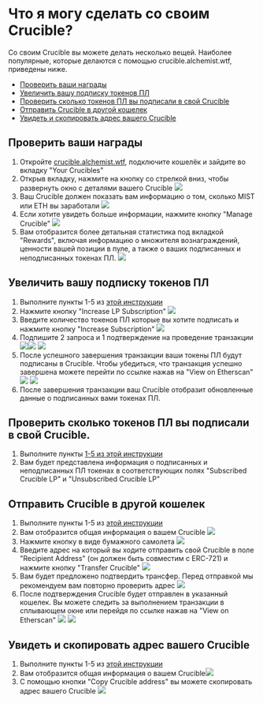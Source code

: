 # Что я могу сделать со своим Crucible?

Со своим Crucible вы можете делать несколько вещей. Наиболее популярные, которые делаются с помощью crucible.alchemist.wtf, приведены ниже.



* [Проверить ваши награды](https://docs.alchemist.wtf/mist/v/russian/crucible/guides-crucible.alchemist.wtf-ru/what-can-i-do-with-my-new-crucible-ru#proverka-vashikh-nagrad)
* [Увеличить вашу подписку токенов ПЛ](https://docs.alchemist.wtf/mist/v/russian/crucible/guides-crucible.alchemist.wtf-ru/what-can-i-do-with-my-new-crucible-ru#uvelichit-vashu-podpisku-tokenov-pl)
* [Проверить сколько токенов ПЛ вы подписали в свой Crucible](https://docs.alchemist.wtf/mist/v/russian/crucible/guides-crucible.alchemist.wtf-ru/what-can-i-do-with-my-new-crucible-ru#proverit-skolko-tokenov-pl-vy-podpisali-v-svoi-crucible)
* [Отправить Crucible в другой кошелек](https://docs.alchemist.wtf/mist/v/russian/crucible/guides-crucible.alchemist.wtf-ru/what-can-i-do-with-my-new-crucible-ru#otpravit-crucible-v-drugoi-koshelek)
* [Увидеть и скопировать адрес вашего Crucible](https://docs.alchemist.wtf/mist/v/russian/crucible/guides-crucible.alchemist.wtf-ru/what-can-i-do-with-my-new-crucible-ru#uvidet-i-skopirovat-adres-vashego-crucible)

## Проверить ваши награды

1. Откройте [crucible.alchemist.wtf](https://crucible.alchemist.wtf/), подключите кошелёк и зайдите во вкладку "Your Crucibles"
2. Открыв вкладку, нажмите на кнопку со стрелкой вниз, чтобы развернуть окно с деталями вашего Crucible ![](../../.gitbook/assets/screenshot-2021-05-07-at-12.50.58.png) 
3. Ваш Crucible должен показать вам информацию о том, сколько MIST или ETH  вы заработали ![](../../.gitbook/assets/screenshot-2021-05-07-at-12.50.42.png) 
4. Если хотите увидеть больше информации, нажмите кнопку "Manage Crucible" ![](../../.gitbook/assets/screenshot-2021-05-07-at-12.51.04.png) 
5. Вам отобразится более детальная статистика под вкладкой "Rewards",  включая информацию о множителя вознаграждений, ценности вашей позиции в пуле, а также о ваших подписанных и неподписанных токенах ПЛ.  ![](../../.gitbook/assets/screenshot-2021-05-07-at-12.51.22.png) 

## Увеличить вашу подписку токенов ПЛ

1. Выполните пункты 1-5 из [этой инструкции](https://docs.alchemist.wtf/mist/v/russian/crucible/guides-crucible.alchemist.wtf-ru/what-can-i-do-with-my-new-crucible-ru#proverka-vashikh-nagrad)
2. Нажмите кнопку "Increase LP Subscription"  ![](../../.gitbook/assets/screenshot-2021-05-07-at-12.51.36.png)
3. Введите количество токенов ПЛ которые вы хотите подписать и нажмите кнопку "Increase Subscription"  ![](../../.gitbook/assets/screenshot-2021-05-07-at-12.51.48.png) 
4. Подпишите 2 запроса и 1 подтверждение на проведение транзакции![](../../.gitbook/assets/screenshot-2021-05-07-at-12.51.59.png)![](../../.gitbook/assets/screenshot-2021-05-07-at-12.52.17.png) ![](../../.gitbook/assets/screenshot-2021-05-07-at-12.52.27.png) 
5. После успешного завершения транзакции ваши токены ПЛ будут подписаны в Crucible. Чтобы убедиться, что транзакция успешно завершена можете перейти по ссылке нажав на "View on Etherscan"  ![](../../.gitbook/assets/screenshot-2021-05-07-at-13.12.02.png) ![](../../.gitbook/assets/screenshot-2021-05-07-at-13.24.50.png) 
6. После завершения транзакции ваш Crucible отобразит обновленные данные о подписанных вами токенах ПЛ.

## Проверить сколько токенов ПЛ вы подписали в свой Crucible.

1. Выполните пункты [1-5 из этой инструкции](https://docs.alchemist.wtf/mist/v/russian/crucible/guides-crucible.alchemist.wtf-ru/what-can-i-do-with-my-new-crucible-ru#proverka-vashikh-nagrad)
2. Вам будет представлена информация о подписанных и неподписанных ПЛ токенах в соответствующих полях "Subscribed Crucible LP" и "Unsubscribed Crucible LP"

## Отправить Crucible в другой кошелек

1. Выполните пункты 1-5 из [этой инструкции](https://docs.alchemist.wtf/mist/v/russian/crucible/guides-crucible.alchemist.wtf-ru/what-can-i-do-with-my-new-crucible-ru#proverka-vashikh-nagrad)
2. Вам отобразится общая информация о вашем Crucible ![](../../.gitbook/assets/screenshot-2021-05-07-at-12.55.42.png)
3. Нажмите кнопку в виде бумажного самолета  ![](../../.gitbook/assets/screenshot-2021-05-07-at-12.55.44.png) 
4. Введите адрес на который вы ходите отправить свой Crucible в поле "Recipient Address" \(он должен быть совместим с ERC-721\) и нажмите кнопку "Transfer Crucible" ![](../../.gitbook/assets/screenshot-2021-05-07-at-12.56.17.png) 
5. Вам будет предложено подтвердить трансфер. Перед отправкой мы рекомендуем вам повторно проверить адрес ![](../../.gitbook/assets/screenshot-2021-05-07-at-12.56.27.png) 
6. После подтверждения Crucible будет отправлен в указанный кошелек. Вы можете следить за выполнением транзакции в сплывающем окне или перейдя по ссылке нажав на "View on Etherscan"  ![](../../.gitbook/assets/screenshot-2021-05-07-at-13.12.05.png) ![](../../.gitbook/assets/screenshot-2021-05-07-at-13.12.02.png) 

## Увидеть и скопировать адрес вашего Crucible

1. Выполните пункты 1-5 из [этой инструкции](https://docs.alchemist.wtf/mist/v/russian/crucible/guides-crucible.alchemist.wtf-ru/what-can-i-do-with-my-new-crucible-ru#proverka-vashikh-nagrad)
2. Вам отобразится общая информация о вашем Crucible![](https://firebasestorage.googleapis.com/v0/b/gitbook-28427.appspot.com/o/assets%2F-MZtVtOEMQShtte8TrMq%2F-M_6yxFXRFPjGPlbkCyU%2F-M_71iFj6v3zEhs3kegq%2FScreenshot%202021-05-07%20at%2012.55.42.png?alt=media&token=04b24160-0d8d-4689-a74d-9d33e32fecdb)​
3. С помощью кнопки "Copy Crucible address" вы можете скопировать адрес вашего Crucible ![](https://firebasestorage.googleapis.com/v0/b/gitbook-28427.appspot.com/o/assets%2F-MZtVtOEMQShtte8TrMq%2F-M_73HeRNAobjKeO0lof%2F-M_73cFzgIvyHAMRLPLV%2FScreenshot%202021-05-07%20at%2012.55.48.png?alt=media&token=449ac71e-fdb2-46bc-90e7-14f0aebe26b9)

